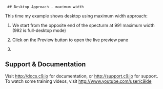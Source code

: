      ## Desktop Approach - maximum width

This time my example shows desktop using maximum width approach:



1) We start from the opposite end of the specturm at 991 maximum width 
    (992 is full-desktop mode)

2) Click on the Preview button to open the live preview pane

3) 




## Support & Documentation

Visit http://docs.c9.io for documentation, or http://support.c9.io for support.
To watch some training videos, visit http://www.youtube.com/user/c9ide
